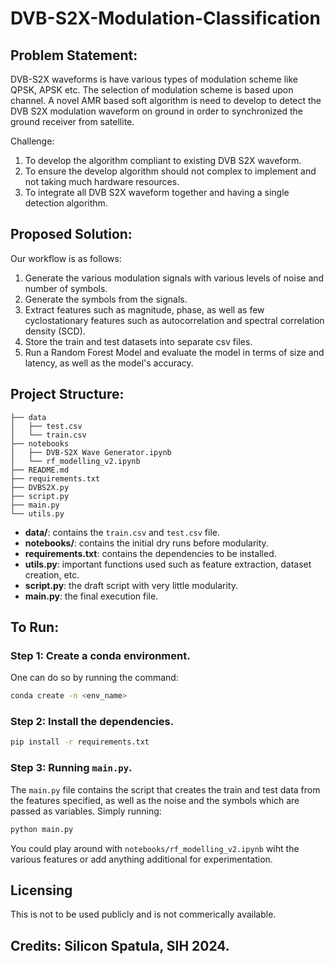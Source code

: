 # DVB-S2X-Modulation-Classification

## Problem Statement: 
DVB-S2X waveforms is have various types of modulation scheme like QPSK, APSK etc. The selection of modulation scheme is based upon channel. A novel AMR based soft algorithm is need to develop to detect the DVB S2X modulation waveform on ground in order to synchronized the ground receiver from satellite. 

Challenge: 
1. To develop the algorithm compliant to existing DVB S2X waveform. 
2. To ensure the develop algorithm should not complex to implement and not taking much hardware resources. 
3. To integrate all DVB S2X waveform together and having a single detection algorithm. 

## Proposed Solution: 
Our workflow is as follows: 
1. Generate the various modulation signals with various levels of noise and number of symbols. 
2. Generate the symbols from the signals. 
3. Extract features such as magnitude, phase, as well as few cyclostationary features such as autocorrelation and spectral correlation density (SCD). 
4. Store the train and test datasets into separate csv files. 
5. Run a Random Forest Model and evaluate the model in terms of size and latency, as well as the model's accuracy. 


## Project Structure: 
```
├── data
│   ├── test.csv
│   └── train.csv
├── notebooks
│   ├── DVB-S2X Wave Generator.ipynb
│   └── rf_modelling_v2.ipynb
├── README.md
├── requirements.txt
├── DVBS2X.py
├── script.py
├── main.py
└── utils.py
```

* **data/**: contains the `train.csv` and `test.csv` file. 
* **notebooks/**: contains the initial dry runs before modularity. 
* **requirements.txt**: contains the dependencies to be installed. 
* **utils.py**: important functions used such as feature extraction, dataset creation, etc. 
* **script.py**: the draft script with very little modularity. 
* **main.py**: the final execution file. 

## To Run: 

### Step 1: Create a conda environment.
One can do so by running the command: 
```bash
conda create -n <env_name>
```

### Step 2: Install the dependencies. 
```bash
pip install -r requirements.txt
```

### Step 3: Running `main.py`.

The `main.py` file contains the script that creates the train and test data from the features specified, as well as the noise and the symbols which are passed as variables. Simply running: 
```bash
python main.py
```

You could play around with `notebooks/rf_modelling_v2.ipynb` wiht the various features or add anything additional for experimentation. 

## Licensing
This is not to be used publicly and is not commerically available. 

## Credits: Silicon Spatula, SIH 2024. 
